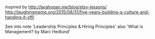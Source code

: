 inspired by 
http://larahogan.me/blog/etsy-lessons/
http://laughingmeme.org/2015/08/31/five-years-building-a-culture-and-handing-it-off/


See into note 'Leadership Principles & Hiring Principles'
also 'What is Management? by Marc Hedlund'
